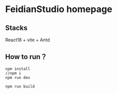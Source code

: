 # FeidianStudio homepage
## Stacks

React18 + vite + Antd

## How to run？

```shell
npm install
//npm i
npm run dev

npm run build
```

